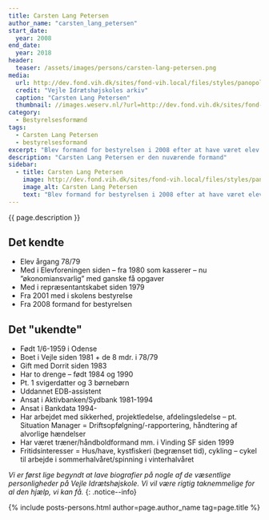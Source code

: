 ```yaml
---
title: Carsten Lang Petersen
author_name: "carsten_lang_petersen"
start_date: 
  year: 2008
end_date:
  year: 2018
header:
  teaser: /assets/images/persons/carsten-lang-petersen.png
media: 
  url: http://dev.fond.vih.dk/sites/fond-vih.local/files/styles/panopoly_image_full/public/general/carsten-lang.jpg
  credit: "Vejle Idrætshøjskoles arkiv"
  caption: "Carsten Lang Petersen"
  thumbnail: //images.weserv.nl/?url=http://dev.fond.vih.dk/sites/fond-vih.local/files/styles/panopoly_image_full/public/general/carsten-lang.jpg&w=100
category:
  - Bestyrelsesformænd
tags:
  - Carsten Lang Petersen
  - bestyrelsesformand
excerpt: "Blev formand for bestyrelsen i 2008 efter at have været elev i 1978/79 og kasserer i Elevforeningen lige siden."
description: "Carsten Lang Petersen er den nuværende formand"
sidebar:
  - title: Carsten Lang Petersen
    image: http://dev.fond.vih.dk/sites/fond-vih.local/files/styles/panopoly_image_full/public/general/carsten-lang.jpg
    image_alt: Carsten Lang Petersen
    text: "Blev formand for bestyrelsen i 2008 efter at have været elev i 1978/79 og kasserer i Elevforeningen lige siden."
---
```


{{ page.description }}

## Det kendte

- Elev årgang 78/79
- Med i Elevforeningen siden – fra 1980 som kasserer – nu ”økonomiansvarlig” med ganske få opgaver
- Med i repræsentantskabet siden 1979
- Fra 2001 med i skolens bestyrelse
- Fra 2008 formand for bestyrelsen

## Det "ukendte"

- Født 1/6-1959 i Odense
- Boet i Vejle siden 1981 + de 8 mdr. i 78/79
- Gift med Dorrit siden 1983
- Har to drenge – født 1984 og 1990
- Pt. 1 svigerdatter og 3 børnebørn
- Uddannet EDB-assistent
- Ansat i Aktivbanken/Sydbank 1981-1994
- Ansat i Bankdata 1994-
- Har arbejdet med sikkerhed, projektledelse, afdelingsledelse – pt. Situation Manager = Driftsopfølgning/-rapportering, håndtering af alvorlige hændelser
- Har været træner/håndboldformand mm. i Vinding SF siden 1999
- Fritidsinteresser = Hus/have, kystfiskeri (begrænset tid), cykling – cykel til arbejde i sommerhalvåret/spinning i vinterhalvåret

_Vi er først lige begyndt at lave biografier på nogle af de væsentlige personligheder på Vejle Idrætshøjskole. Vi vil være rigtig taknemmelige for al den hjælp, vi kan få._
{: .notice--info}

{% include posts-persons.html author=page.author_name tag=page.title %}
